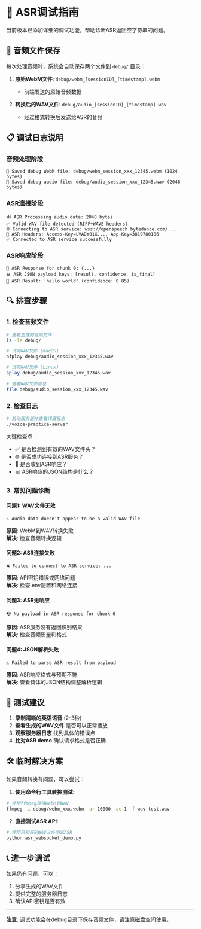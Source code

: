 # 🐛 ASR调试指南

当前版本已添加详细的调试功能，帮助诊断ASR返回空字符串的问题。

## 🎵 音频文件保存

每次处理音频时，系统会自动保存两个文件到 `debug/` 目录：

1. **原始WebM文件**: `debug/webm_[sessionID]_[timestamp].webm`
   - 前端发送的原始音频数据
   
2. **转换后的WAV文件**: `debug/audio_[sessionID]_[timestamp].wav`
   - 经过格式转换后发送给ASR的音频

## 📋 调试日志说明

### 音频处理阶段
```
🎵 Saved debug WebM file: debug/webm_session_xxx_12345.webm (1024 bytes)
🎵 Saved debug audio file: debug/audio_session_xxx_12345.wav (2048 bytes)
```

### ASR连接阶段
```
🔊 ASR Processing audio data: 2048 bytes
✅ Valid WAV file detected (RIFF+WAVE headers)
🌐 Connecting to ASR service: wss://openspeech.bytedance.com/...
🔑 ASR Headers: Access-Key=LVADY01X..., App-Key=3819780186
✅ Connected to ASR service successfully
```

### ASR响应阶段
```
📝 ASR Response for chunk 0: {...}
📊 ASR JSON payload keys: [result, confidence, is_final]
🎯 ASR Result: 'hello world' (confidence: 0.85)
```

## 🔍 排查步骤

### 1. 检查音频文件
```bash
# 查看生成的音频文件
ls -la debug/

# 试听WAV文件 (macOS)
afplay debug/audio_session_xxx_12345.wav

# 试听WAV文件 (Linux)
aplay debug/audio_session_xxx_12345.wav

# 查看WAV文件信息
file debug/audio_session_xxx_12345.wav
```

### 2. 检查日志
```bash
# 启动服务器并查看详细日志
./voice-practice-server
```

关键检查点：
- ✅ 是否检测到有效的WAV文件头？
- 🌐 是否成功连接到ASR服务？
- 📝 是否收到ASR响应？
- 📊 ASR响应的JSON结构是什么？

### 3. 常见问题诊断

#### 问题1: WAV文件无效
```
⚠️ Audio data doesn't appear to be a valid WAV file
```
**原因**: WebM到WAV转换失败  
**解决**: 检查音频转换逻辑

#### 问题2: ASR连接失败
```
❌ Failed to connect to ASR service: ...
```
**原因**: API密钥错误或网络问题  
**解决**: 检查.env配置和网络连接

#### 问题3: ASR无响应
```
📭 No payload in ASR response for chunk 0
```
**原因**: ASR服务没有返回识别结果  
**解决**: 检查音频质量和格式

#### 问题4: JSON解析失败
```
⚠️ Failed to parse ASR result from payload
```
**原因**: ASR响应格式与预期不符  
**解决**: 查看具体的JSON结构调整解析逻辑

## 🎯 测试建议

1. **录制清晰的英语语音** (2-3秒)
2. **查看生成的WAV文件** 是否可以正常播放
3. **观察服务器日志** 找到具体的错误点
4. **比对ASR demo** 确认请求格式是否正确

## 🛠️ 临时解决方案

如果音频转换有问题，可以尝试：

1. **使用命令行工具转换测试**:
```bash
# 使用ffmpeg转换WebM到WAV
ffmpeg -i debug/webm_xxx.webm -ar 16000 -ac 1 -f wav test.wav
```

2. **直接测试ASR API**:
```bash
# 使用已知好的WAV文件测试ASR
python asr_websocket_demo.py
```

## 📞 进一步调试

如果仍有问题，可以：
1. 分享生成的WAV文件
2. 提供完整的服务器日志
3. 确认API密钥是否有效

---

**注意**: 调试功能会在debug目录下保存音频文件，请注意磁盘空间使用。